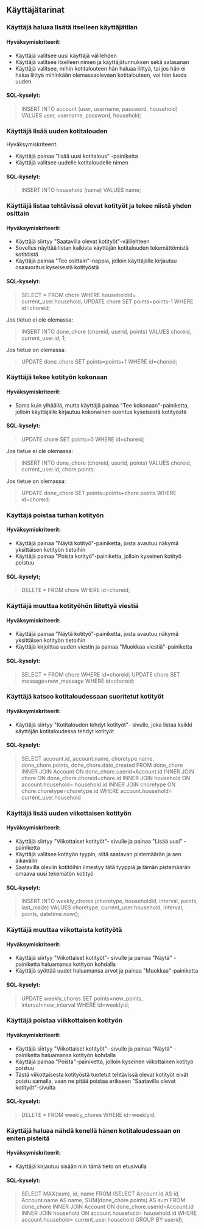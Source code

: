 ## Käyttäjätarinat

### Käyttäjä haluaa lisätä itselleen käyttäjätilan

#### Hyväksymiskriteerit:
- Käyttäjä valitsee uusi käyttäjä välilehden
- Käyttäjä valitsee itselleen nimen ja käyttäjätunnuksen sekä salasanan
- Käyttäjä valitsee, mihin kotitalouteen hän haluaa liittyä, tai jos hän ei halua liittyä mihinkään olemassaolevaan kotitalouteen, voi hän luoda uuden.

#### SQL-kyselyt:
> INSERT INTO account (user, username, password, household) VALUES user, username, password, household;

### Käyttäjä lisää uuden kotitalouden

Hyväksymiskriteerit:
- Käyttäjä painaa "lisää uusi kotitalous" -painiketta
- Käyttäjä valitsee uudelle kotitaloudelle nimen

#### SQL-kyselyt:
> INSERT INTO household (name) VALUES name;

### Käyttäjä listaa tehtävissä olevat kotityöt ja tekee niistä yhden osittain

#### Hyväksymiskriteerit:
- Käyttäjä siirtyy "Saatavilla olevat kotityöt"-välilehteen
- Sovellus näyttää listan kaikista käyttäjän kotitalouden tekemättömistä kotitöistä
- Käyttäjä painaa "Tee osittain"-nappia, jolloin käyttäjälle kirjautuu osasuoritus kyseisestä kotityöstä

#### SQL-kyselyt:
> SELECT * FROM chore WHERE householdid= current_user.household;
> UPDATE chore SET points=points-1 WHERE id=choreid;

Jos tietue ei ole olemassa:
> INSERT INTO done_chore (choreid, userid, points) VALUES choreid, current_user.id, 1;

Jos tietue on olemassa:
> UPDATE done_chore SET points=points+1 WHERE id=choreid;

### Käyttäjä tekee kotityön kokonaan

#### Hyväksymiskriteerit:
- Sama kuin ylhäällä, mutta käyttäjä painaa "Tee kokonaan"-painiketta, jolloin käyttäjälle kirjautuu kokonainen suoritus kyseisestä kotityöstä

#### SQL-kyselyt:

> UPDATE chore SET points=0 WHERE id=choreid;

Jos tietue ei ole olemassa:
> INSERT INTO done_chore (choreid, userid, points) VALUES choreid, current_user.id, chore.points;

Jos tietue on olemassa:
> UPDATE done_chore SET points=points+chore.points WHERE id=choreid;

### Käyttäjä poistaa turhan kotityön

#### Hyväksymiskriteerit: 
- Käyttäjä painaa "Näytä kotityö"-painiketta, josta avautuu näkymä yksittäisen kotityön tietoihin
- Käyttäjä painaa "Poista kotityö"-painiketta, jolloin kyseinen kotityö poistuu

#### SQL-kyselyt;
> DELETE * FROM chore WHERE id=choreid;

### Käyttäjä muuttaa kotityöhön liitettyä viestiä

#### Hyväksymiskriteerit: 
- Käyttäjä painaa "Näytä kotityö"-painiketta, josta avautuu näkymä yksittäisen kotityön tietoihin
- Käyttäjä kirjoittaa uuden viestin ja painaa "Muokkaa viestiä"-painiketta

#### SQL-kyselyt:
> SELECT * FROM chore WHERE id=choreid;
> UPDATE chore SET message=new_message WHERE id=choreid;

### Käyttäjä katsoo kotitaloudessaan suoritetut kotityöt

#### Hyväksymiskriteerit:
- Käyttäjä siirtyy "Kotitalouden tehdyt kotityöt"- sivulle, joka listaa kaikki käyttäjän kotitaloudessa tehdyt kotityöt

#### SQL-kyselyt:
> SELECT account.id, account.name, choretype.name, done_chore.points, done_chore.date_created FROM done_chore 
                    INNER JOIN Account ON done_chore.userid=Account.id 
                    INNER JOIN chore ON done_chore.choreid=chore.id 
                    INNER JOIN household ON account.household= household.id 
                    INNER JOIN choretype ON chore.choretype=choretype.id
                    WHERE account.household= current_user.household

### Käyttäjä lisää uuden viikottaisen kotityön

#### Hyväksymiskriteerit:
- Käyttäjä siirtyy "Viikottaiset kotityöt"- sivulle ja painaa "Lisää uusi" -painiketta
- Käyttäjä valitsee kotityön tyypin, siitä saatavan pistemäärän ja sen aikavälin
- Saatavilla oleviin kotitöihin ilmestyy tätä tyyppiä ja tämän pistemäärän omaava uusi tekemätön kotityö

#### SQL-kyselyt:
> INSERT INTO weekly_chores (choretype, householdid, interval, points, last_made) VALUES choretype, current_user.household, interval, points, datetime.now();

### Käyttäjä muuttaa viikottaista kotityötä

#### Hyväksymiskriteerit:
- Käyttäjä siirtyy "Viikottaiset kotityöt"- sivulle ja painaa "Näytä" -painiketta haluamansa kotityön kohdalla
- Käyttäjä syöttää uudet haluamansa arvot ja painaa "Muokkaa"-painiketta

#### SQL-kyselyt:
> UPDATE weekly_chores SET points=new_points, interval=new_interval WHERE id=weeklyid;

### Käyttäjä poistaa viikkottaisen kotityön

#### Hyväksymiskriteerit:
- Käyttäjä siirtyy "Viikottaiset kotityöt"- sivulle ja painaa "Näytä" -painiketta haluamansa kotityön kohdalla
- Käyttäjä painaa "Poista"-painiketta, jolloin kyseinen viikottainen kotityö poistuu
- Tästä viikottaisesta kotityöstä tuotetut tehtävissä olevat kotityöt eivät poistu samalla, vaan ne pitää poistaa erikseen "Saatavilla olevat kotityöt"-sivulta

#### SQL-kyselyt:
> DELETE * FROM weekly_chores WHERE id=weeklyid;

### Käyttäjä haluaa nähdä kenellä hänen kotitaloudessaan on eniten pisteitä

#### Hyväksymiskriteerit:
- Käyttäjä kirjautuu sisään niin tämä tieto on etusivulla

#### SQL-kyselyt:
>SELECT MAX(sum), id, name FROM (SELECT Account.id AS id, Account.name AS name, SUM(done_chore.points) AS sum FROM done_chore 
                    INNER JOIN Account ON done_chore.userid=Account.id 
                    INNER JOIN household ON account.household= household.id 
                    WHERE account.household= current_user.household GROUP BY userid);

